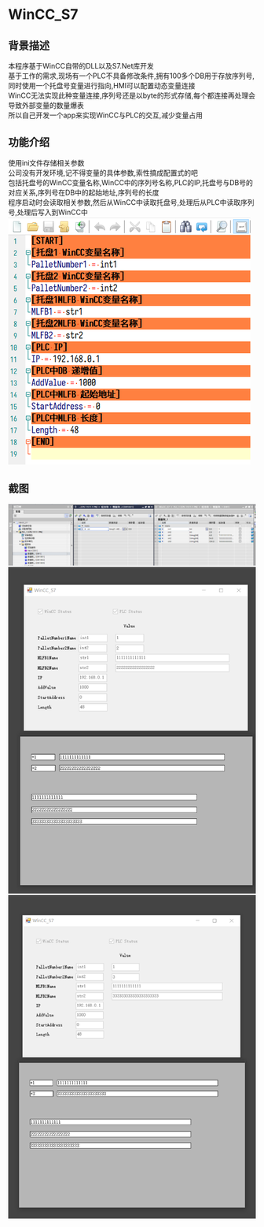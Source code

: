 # WinCC_S7
## 背景描述
本程序基于WinCC自带的DLL以及S7.Net库开发</br>
基于工作的需求,现场有一个PLC不具备修改条件,拥有100多个DB用于存放序列号,同时使用一个托盘号变量进行指向,HMI可以配置动态变量连接</br>
WinCC无法实现此种变量连接,序列号还是以byte的形式存储,每个都连接再处理会导致外部变量的数量爆表</br>
所以自己开发一个app来实现WinCC与PLC的交互,减少变量占用</br>
## 功能介绍
使用ini文件存储相关参数</br>
公司没有开发环境,记不得变量的具体参数,索性搞成配置式的吧</br>
包括托盘号的WinCC变量名称,WinCC中的序列号名称,PLC的IP,托盘号与DB号的对应关系,序列号在DB中的起始地址,序列号的长度</br>
程序启动时会读取相关参数,然后从WinCC中读取托盘号,处理后从PLC中读取序列号,处理后写入到WinCC中</br>
![image](https://github.com/Amaury-GitHub/WinCC_S7/blob/main/README_IMG/IMG1.png)<br>
## 截图
![image](https://github.com/Amaury-GitHub/WinCC_S7/blob/main/README_IMG/IMG2.png)<br>
![image](https://github.com/Amaury-GitHub/WinCC_S7/blob/main/README_IMG/IMG3.png)<br>
![image](https://github.com/Amaury-GitHub/WinCC_S7/blob/main/README_IMG/IMG4.png)<br>
